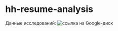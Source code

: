 # hh-resume-analysis

Данные исследований: ![ссылка на Google-диск](https://drive.google.com/drive/folders/1dHwpo3FHsecKPjJT5d8q1uzr_OW7UfhK?usp=drive_link)
